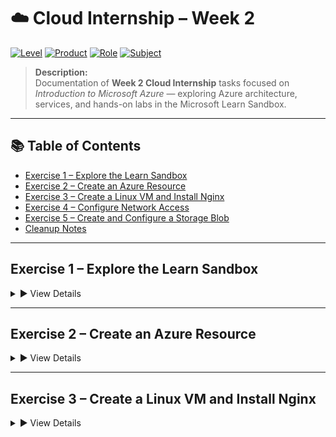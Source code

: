 # ☁️ Cloud Internship – Week 2

[![Level](https://img.shields.io/badge/Level-Beginner-brightgreen)]()
[![Product](https://img.shields.io/badge/Product-Azure-blue)]()
[![Role](https://img.shields.io/badge/Role-Administrator%20%7C%20Developer%20%7C%20DevOps%20Engineer%20%7C%20Solution%20Architect-purple)]()
[![Subject](https://img.shields.io/badge/Subject-Cloud%20Computing%20%7C%20Architecture%20%7C%20Technical%20Infrastructure-orange)]()

> **Description:**  
> Documentation of **Week 2 Cloud Internship** tasks focused on *Introduction to Microsoft Azure* — exploring Azure architecture, services, and hands-on labs in the Microsoft Learn Sandbox.

---

## 📚 Table of Contents
- [Exercise 1 – Explore the Learn Sandbox](#exercise-1)
- [Exercise 2 – Create an Azure Resource](#exercise-2)
- [Exercise 3 – Create a Linux VM and Install Nginx](#exercise-3)
- [Exercise 4 – Configure Network Access](#exercise-4)
- [Exercise 5 – Create and Configure a Storage Blob](#exercise-5)
- [Cleanup Notes](#cleanup-notes)

---

## <a name="exercise-1"></a>Exercise 1 – Explore the Learn Sandbox
<details>
<summary>▶ View Details</summary>

**Tasks:**
1. Use the **PowerShell CLI**
2. Use the **Bash CLI**
3. Use **Azure CLI Interactive Mode**

📌 *This exercise was performed entirely in the Azure Sandbox environment.*

🖼 *[Screenshot Placeholder – CLI in action]*

</details>

---

## <a name="exercise-2"></a>Exercise 2 – Create an Azure Resource
<details>
<summary>▶ View Details</summary>

**Steps:**
1. Sign in to the Azure Portal.
2. Navigate to **Create a resource → Virtual Machine → Create**.
3. Fill in the required values in the *Basics* tab.
4. Click **Review + Create** → **Create**.

### Verify Resources
1. Go to **Home → Resource Groups**.
2. Select the sandbox-created resource group.

🖼 *[Screenshot Placeholder – Resource Group List]*

</details>

---

## <a name="exercise-3"></a>Exercise 3 – Create a Linux VM and Install Nginx
<details>
<summary>▶ View Details</summary>

### Create VM
```bash
az vm create \
  --resource-group "learn-dda93b6b-4853-4cef-83db-5ab31ab6526d" \
  --name my-vm \
  --public-ip-sku Standard \
  --image Ubuntu2204 \
  --admin-username azureuser \
  --generate-ssh-keys

Install & Configure Nginx

az vm extension set \
  --resource-group "learn-dda93b6b-4853-4cef-83db-5ab31ab6526d" \
  --vm-name my-vm \
  --name customScript \
  --publisher Microsoft.Azure.Extensions \
  --version 2.1 \
  --settings '{"fileUris":["https://raw.githubusercontent.com/MicrosoftDocs/mslearn-welcome-to-azure/master/configure-nginx.sh"]}' \
  --protected-settings '{"commandToExecute": "./configure-nginx.sh"}'

<a name="exercise-4"></a>Exercise 4 – Configure Network Access
<details> <summary>▶ View Details</summary>
Get VM IP

IPADDRESS="$(az vm list-ip-addresses \
--resource-group "learn-dda93b6b-4853-4cef-83db-5ab31ab6526d" \
--name my-vm \
--query "[].virtualMachine.network.publicIpAddresses[*].ipAddress" \
--output tsv)"

echo $IPADDRESS
Test Connection

curl --connect-timeout 5 http://$IPADDRESS

List NSG Rules

az network nsg list \
  --resource-group "learn-7dc5d339-701e-4c92-9906-832b73c8d617" \
  --query '[].name' \
  --output tsv

az network nsg rule list \
  --resource-group "learn-7dc5d339-701e-4c92-9906-832b73c8d617" \
  --nsg-name my-vmNSG \
  --query '[].{Name:name, Priority:priority, Port:destinationPortRange, Access:access}' \
  --output table
Create HTTP Rule

az network nsg rule create \
  --resource-group "learn-7dc5d339-701e-4c92-9906-832b73c8d617" \
  --nsg-name my-vmNSG \
  --name allow-http \
  --protocol tcp \
  --priority 100 \
  --destination-port-range 80 \
  --access Allow

<a name="exercise-5"></a>Exercise 5 – Create and Configure a Storage Blob

| Setting                    | Value                           |
| -------------------------- | ------------------------------- |
| Subscription               | Concierge Subscription          |
| Resource Group             | Sandbox resource group          |
| Storage Account Name       | *Unique name*                   |
| Performance                | Standard                        |
| Redundancy                 | Locally Redundant Storage (LRS) |
| Anonymous Container Access | Enabled                         |

Create Container & Upload Blob
--Navigate to Data Storage → Containers → + Container

--Access Level: Private

--Upload a file

--Copy Blob URL & verify access

Change Blob Access Level
--Set Anonymous Access Level to Blob

-- Refresh browser tab to confirm public access

🧹 Cleanup Notes
--Sandbox cleans up automatically.
--In personal subscriptions:
--Delete unused resources
--Or delete entire resource group to save costs

#Azure #CloudComputing #VirtualMachine #Nginx #StorageBlob #MicrosoftLearn #DevOps
